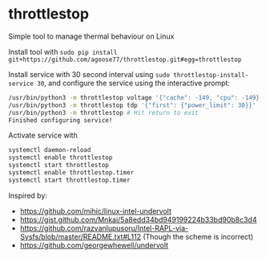 # throttlestop
Simple tool to manage thermal behaviour on Linux

Install tool with 
`sudo pip install git+https://github.com/agoose77/throttlestop.git#egg=throttlestop`

Install service with 30 second interval using 
`sudo throttlestop-install-service 30`,
and configure the service using the interactive prompt:
```bash
/usr/bin/python3 -m throttlestop voltage '{"cache": -149, "cpu": -149}'
/usr/bin/python3 -m throttlestop tdp '{"first": {"power_limit": 30}}'
/usr/bin/python3 -m throttlestop # Hit return to exit
Finished configuring service!
```

Activate service with
```bash
systemctl daemon-reload
systemctl enable throttlestop
systemctl start throttlestop
systemctl enable throttlestop.timer
systemctl start throttlestop.timer
```

Inspired by:
* https://github.com/mihic/linux-intel-undervolt
* https://gist.github.com/Mnkai/5a8edd34bd949199224b33bd90b8c3d4
* https://github.com/razvanlupusoru/Intel-RAPL-via-Sysfs/blob/master/README.txt#L112 (Though the scheme is incorrect)
* https://github.com/georgewhewell/undervolt
